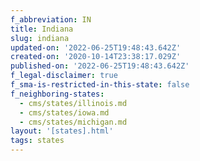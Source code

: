 ```yaml
---
f_abbreviation: IN
title: Indiana
slug: indiana
updated-on: '2022-06-25T19:48:43.642Z'
created-on: '2020-10-14T23:38:17.029Z'
published-on: '2022-06-25T19:48:43.642Z'
f_legal-disclaimer: true
f_sma-is-restricted-in-this-state: false
f_neighboring-states:
  - cms/states/illinois.md
  - cms/states/iowa.md
  - cms/states/michigan.md
layout: '[states].html'
tags: states
---
```



